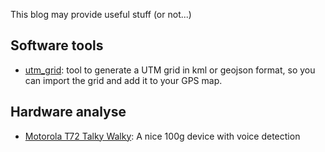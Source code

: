 This blog may provide useful stuff (or not...)

## Software tools

- [utm_grid](utm_grid): tool to generate a UTM grid in kml or geojson format, so you can import the grid and add it to your GPS map.

## Hardware analyse

- [Motorola T72 Talky Walky](Motorola_T72/T72.md): A nice 100g device with voice detection

